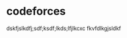 # codeforces
<!--  UPDATE_README:START -->

<!-- UPDATE_README:END -->
dskfjslkdfj;sdf;ksdf;lkds;lfjlkcxc
fkvfdlkgjsldkf
